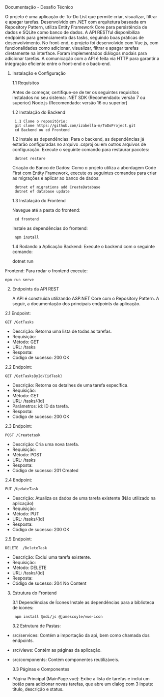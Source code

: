 Documentação - Desafio Técnico

O projeto é uma aplicação de To-Do List que permite criar, visualizar, filtrar e apagar tarefas. Desenvolvido em .NET com arquitetura baseada em Repository Pattern, utiliza Entity Framework Core para persistência de dados e SQLite como banco de dados. A API RESTful disponibiliza endpoints para gerenciamento das tasks, seguindo boas práticas de desenvolvimento. No front-end, o projeto foi desenvolvido com Vue.js, com funcionalidades como adicionar, visualizar, filtrar e apagar tarefas diretamente na interface.
Foram implementados diálogos modais para adicionar tarefas. A comunicação com a API é feita via HTTP para garantir a integração eficiente entre o front-end e o back-end.

1. Instalação e Configuração

   1.1 Requisitos

   Antes de começar, certifique-se de ter os seguintes requisitos instalados no seu sistema:
   .NET SDK (Recomendado: versão 7 ou superior)
   Node.js (Recomendado: versão 16 ou superior)

    1.2 Instalação do Backend
        
        1.1 Clone o repositório:
        git clone https://github.com/izabella-m/ToDoProject.git
        cd Backend ou cd Frontend

    1.2 Instale as dependências: Para o backend, as dependências já estarão configuradas no arquivo .csproj ou em outros arquivos de configuração.
Execute o seguinte comando para restaurar pacotes:

        dotnet restore

    Criação do Banco de Dados: Como o projeto utiliza a abordagem Code First com Entity Framework, execute os seguintes comandos para criar as migrações e aplicar ao banco de dados:

        dotnet ef migrations add CreateDatabase
        dotnet ef database update

    1.3 Instalação do Frontend
    
    Navegue até a pasta do frontend:

        cd frontend
    Instale as dependências do frontend:
    
        npm install



   1.4 Rodando a Aplicação
    Backend: Execute o backend com o seguinte comando:
            
    dotnet run

    
Frontend: Para rodar o frontend execute:
        
    npm run serve


2. Endpoints da API REST
    
   A API é construída utilizando ASP.NET Core com o Repository Pattern. A seguir, a documentação dos principais endpoints da aplicação.
   
2.1 Endpoint:
            
    GET /GetTasks
  - Descrição: Retorna uma lista de todas as tarefas.
  - Requisição:
  - Método: GET
  - URL: /tasks
  - Resposta:
  - Código de sucesso: 200 OK

2.2 Endpoint:

    GET /GetTasksById/{idTask}
 - Descrição: Retorna os detalhes de uma tarefa específica.
- Requisição:
- Método: GET
- URL: /tasks/{id}
- Parâmetros: id: ID da tarefa.
- Resposta:
- Código de sucesso: 200 OK


2.3 Endpoint: 
        
    POST /Createtask
- Descrição: Cria uma nova tarefa.
- Requisição:
- Método: POST
- URL: /tasks
- Resposta:
- Código de sucesso: 201 Created

2.4 Endpoint:
    
    PUT /UpdateTask
- Descrição: Atualiza os dados de uma tarefa existente (Não utilizado na aplicação)
- Requisição:
- Método: PUT
- URL: /tasks/{id}
- Resposta:
- Código de sucesso: 200 OK

2.5 Endpoint:
    
    DELETE  /DeleteTask
- Descrição: Exclui uma tarefa existente.
- Requisição:
- Método: DELETE
- URL: /tasks/{id}
- Resposta:
- Código de sucesso: 204 No Content


3. Estrutura do Frontend

   3.1 Dependências de Ícones
   Instale as dependências para a biblioteca de ícones:

        npm install @mdi/js @jamescoyle/vue-icon

    3.2 Estrutura de Pastas:
- src/services: Contém a importação da api, bem como chamada dos endpoints.
- src/views: Contém as páginas da aplicação.
- src/components: Contém componentes reutilizáveis. 

    3.3 Páginas e Componentes
- Página Principal (MainPage.vue): Exibe a lista de tarefas e inclui um botão para adicionar novas tarefas, que abre um dialog com 3 inputs: título, descrição e status.
